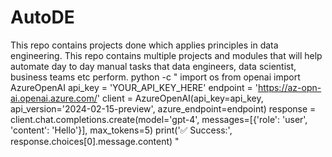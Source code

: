 # AutoDE
This repo contains projects done which applies principles in data engineering. This repo contains multiple projects and modules that will help automate day to day manual tasks that data engineers, data scientist, business teams etc perform.
python -c "
import os
from openai import AzureOpenAI
api_key = 'YOUR_API_KEY_HERE'
endpoint = 'https://az-opn-ai.openai.azure.com/'
client = AzureOpenAI(api_key=api_key, api_version='2024-02-15-preview', azure_endpoint=endpoint)
response = client.chat.completions.create(model='gpt-4', messages=[{'role': 'user', 'content': 'Hello'}], max_tokens=5)
print('✅ Success:', response.choices[0].message.content)
"
